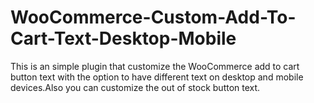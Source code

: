 # WooCommerce-Custom-Add-To-Cart-Text-Desktop-Mobile
This is an simple plugin that customize the WooCommerce add to cart button text with the option to have different text on desktop and mobile devices.Also you can customize the out of stock button text.
